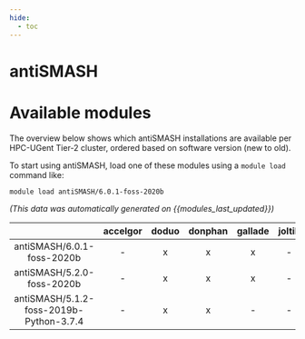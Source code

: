 ```yaml
---
hide:
  - toc
---
```


antiSMASH
=========

# Available modules


The overview below shows which antiSMASH installations are available per HPC-UGent Tier-2 cluster, ordered based on software version (new to old).

To start using antiSMASH, load one of these modules using a `module load` command like:

```shell
module load antiSMASH/6.0.1-foss-2020b
```

*(This data was automatically generated on {{modules_last_updated}})*  

| |accelgor|doduo|donphan|gallade|joltik|shinx|
| :---: | :---: | :---: | :---: | :---: | :---: | :---: |
|antiSMASH/6.0.1-foss-2020b|-|x|x|x|-|-|
|antiSMASH/5.2.0-foss-2020b|-|x|x|x|-|-|
|antiSMASH/5.1.2-foss-2019b-Python-3.7.4|-|x|x|-|-|-|

